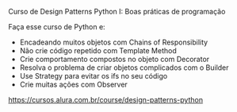 Curso de Design Patterns Python I: Boas práticas de programação

Faça esse curso de Python e:

* Encadeando muitos objetos com Chains of Responsibility
* Não crie código repetido com Template Method
* Crie comportamento compostos no objeto com Decorator
* Resolva o problema de criar objetos complicados com o Builder
* Use Strategy para evitar os ifs no seu código
* Crie muitas ações com Observer

https://cursos.alura.com.br/course/design-patterns-python
